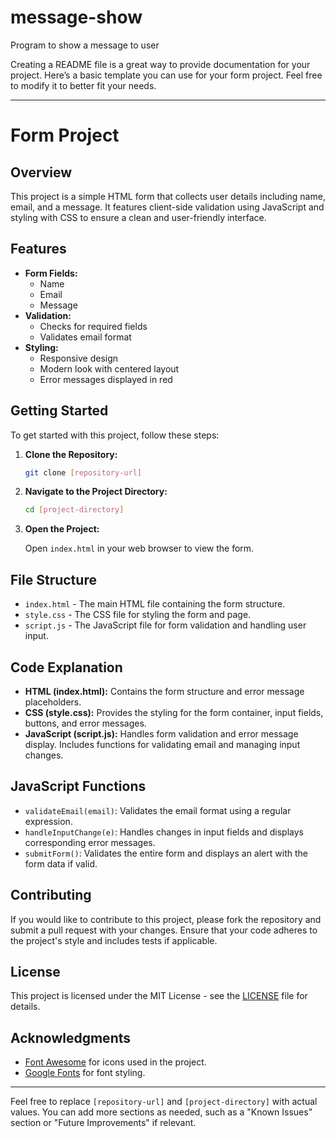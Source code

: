 # message-show
Program to show a message to user 

Creating a README file is a great way to provide documentation for your project. Here’s a basic template you can use for your form project. Feel free to modify it to better fit your needs.

---

# Form Project

## Overview

This project is a simple HTML form that collects user details including name, email, and a message. It features client-side validation using JavaScript and styling with CSS to ensure a clean and user-friendly interface.

## Features

- **Form Fields:** 
  - Name
  - Email
  - Message
- **Validation:**
  - Checks for required fields
  - Validates email format
- **Styling:** 
  - Responsive design
  - Modern look with centered layout
  - Error messages displayed in red

## Getting Started

To get started with this project, follow these steps:

1. **Clone the Repository:**

   ```bash
   git clone [repository-url]
   ```

2. **Navigate to the Project Directory:**

   ```bash
   cd [project-directory]
   ```

3. **Open the Project:**

   Open `index.html` in your web browser to view the form.

## File Structure

- `index.html` - The main HTML file containing the form structure.
- `style.css` - The CSS file for styling the form and page.
- `script.js` - The JavaScript file for form validation and handling user input.

## Code Explanation

- **HTML (index.html):** Contains the form structure and error message placeholders.
- **CSS (style.css):** Provides the styling for the form container, input fields, buttons, and error messages.
- **JavaScript (script.js):** Handles form validation and error message display. Includes functions for validating email and managing input changes.

## JavaScript Functions

- `validateEmail(email)`: Validates the email format using a regular expression.
- `handleInputChange(e)`: Handles changes in input fields and displays corresponding error messages.
- `submitForm()`: Validates the entire form and displays an alert with the form data if valid.

## Contributing

If you would like to contribute to this project, please fork the repository and submit a pull request with your changes. Ensure that your code adheres to the project's style and includes tests if applicable.

## License

This project is licensed under the MIT License - see the [LICENSE](LICENSE) file for details.

## Acknowledgments

- [Font Awesome](https://fontawesome.com) for icons used in the project.
- [Google Fonts](https://fonts.google.com) for font styling.

---

Feel free to replace `[repository-url]` and `[project-directory]` with actual values. You can add more sections as needed, such as a "Known Issues" section or "Future Improvements" if relevant.